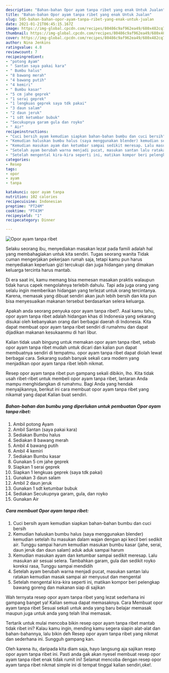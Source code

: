 ```yaml
---
description: "Bahan-bahan Opor ayam tanpa ribet yang enak Untuk Jualan"
title: "Bahan-bahan Opor ayam tanpa ribet yang enak Untuk Jualan"
slug: 595-bahan-bahan-opor-ayam-tanpa-ribet-yang-enak-untuk-jualan
date: 2021-01-21T06:45:15.167Z
image: https://img-global.cpcdn.com/recipes/80486c9af962ea49/680x482cq70/opor-ayam-tanpa-ribet-foto-resep-utama.jpg
thumbnail: https://img-global.cpcdn.com/recipes/80486c9af962ea49/680x482cq70/opor-ayam-tanpa-ribet-foto-resep-utama.jpg
cover: https://img-global.cpcdn.com/recipes/80486c9af962ea49/680x482cq70/opor-ayam-tanpa-ribet-foto-resep-utama.jpg
author: Nina Jenkins
ratingvalue: 4.8
reviewcount: 7
recipeingredient:
- "potong Ayam"
- " Santan saya pakai kara"
- " Bumbu halus"
- "8 bawang merah"
- "4 bawang putih"
- "4 kemiri"
- " Bumbu kasar"
- "5 cm jahe geprek"
- "1 serai geprek"
- "1 lengkuas geprek saya tdk pakai"
- "3 daun salam"
- "2 daun jeruk"
- "1 sdt ketumbar bubuk"
- "Secukupnya garam gula dan royko"
- " Air"
recipeinstructions:
- "Cuci bersih ayam kemudian siapkan bahan-bahan bumbu dan cuci bersih"
- "Kemudian haluskan bumbu halus (saya menggunakan blender) kemudian setelah itu masukan dalam wajan dengan api kecil beri sedikit air. Tunggu sampai harum kemudian masukan bumbu kasar (jahe, serai, daun jeruk dan daun salam) aduk aduk sampai harum"
- "Kemudian masukan ayam dan ketumbar sampai sedikit meresap. Lalu masukan air sesuai selera. Tambahkan garam, gula dan sedikit royko koreksi rasa, Tunggu sampai mendidih"
- "Setelah ayam berubah warna menjadi pucat, masukan santan lalu ratakan kemudian masak sampai air menyusut dan mengental"
- "Setelah mengental kira-kira seperti ini, matikan kompor beri pelengkap bawang goreng dan makanan siap di sajikan"
categories:
- Resep
tags:
- opor
- ayam
- tanpa

katakunci: opor ayam tanpa 
nutrition: 102 calories
recipecuisine: Indonesian
preptime: "PT24M"
cooktime: "PT43M"
recipeyield: "1"
recipecategory: Dinner

---
```



![Opor ayam tanpa ribet](https://img-global.cpcdn.com/recipes/80486c9af962ea49/680x482cq70/opor-ayam-tanpa-ribet-foto-resep-utama.jpg)

Selaku seorang ibu, menyediakan masakan lezat pada famili adalah hal yang membahagiakan untuk kita sendiri. Tugas seorang  wanita Tidak cuman mengerjakan pekerjaan rumah saja, tetapi kamu pun harus menyediakan keperluan gizi tercukupi dan juga hidangan yang dimakan keluarga tercinta harus mantab.

Di era  saat ini, kamu memang bisa memesan masakan praktis walaupun tidak harus capek mengolahnya terlebih dahulu. Tapi ada juga orang yang selalu ingin memberikan hidangan yang terlezat untuk orang tercintanya. Karena, memasak yang dibuat sendiri akan jauh lebih bersih dan kita pun bisa menyesuaikan makanan tersebut berdasarkan selera keluarga. 



Apakah anda seorang penyuka opor ayam tanpa ribet?. Asal kamu tahu, opor ayam tanpa ribet adalah hidangan khas di Indonesia yang sekarang disukai oleh kebanyakan orang dari berbagai daerah di Indonesia. Kita dapat membuat opor ayam tanpa ribet sendiri di rumahmu dan dapat dijadikan makanan kesukaanmu di hari libur.

Kalian tidak usah bingung untuk memakan opor ayam tanpa ribet, sebab opor ayam tanpa ribet mudah untuk dicari dan kalian pun dapat membuatnya sendiri di tempatmu. opor ayam tanpa ribet dapat diolah lewat berbagai cara. Sekarang sudah banyak sekali cara modern yang menjadikan opor ayam tanpa ribet lebih nikmat.

Resep opor ayam tanpa ribet pun gampang sekali dibikin, lho. Kita tidak usah ribet-ribet untuk membeli opor ayam tanpa ribet, lantaran Anda mampu menghidangkan di rumahmu. Bagi Anda yang hendak menyajikannya, berikut ini cara membuat opor ayam tanpa ribet yang nikamat yang dapat Kalian buat sendiri.

<!--inarticleads1-->

##### Bahan-bahan dan bumbu yang diperlukan untuk pembuatan Opor ayam tanpa ribet:

1. Ambil potong Ayam
1. Ambil  Santan (saya pakai kara)
1. Sediakan  Bumbu halus
1. Sediakan 8 bawang merah
1. Ambil 4 bawang putih
1. Ambil 4 kemiri
1. Sediakan  Bumbu kasar
1. Gunakan 5 cm jahe geprek
1. Siapkan 1 serai geprek
1. Siapkan 1 lengkuas geprek (saya tdk pakai)
1. Gunakan 3 daun salam
1. Ambil 2 daun jeruk
1. Gunakan 1 sdt ketumbar bubuk
1. Sediakan Secukupnya garam, gula, dan royko
1. Gunakan  Air




<!--inarticleads2-->

##### Cara membuat Opor ayam tanpa ribet:

1. Cuci bersih ayam kemudian siapkan bahan-bahan bumbu dan cuci bersih
1. Kemudian haluskan bumbu halus (saya menggunakan blender) kemudian setelah itu masukan dalam wajan dengan api kecil beri sedikit air. Tunggu sampai harum kemudian masukan bumbu kasar (jahe, serai, daun jeruk dan daun salam) aduk aduk sampai harum
1. Kemudian masukan ayam dan ketumbar sampai sedikit meresap. Lalu masukan air sesuai selera. Tambahkan garam, gula dan sedikit royko koreksi rasa, Tunggu sampai mendidih
1. Setelah ayam berubah warna menjadi pucat, masukan santan lalu ratakan kemudian masak sampai air menyusut dan mengental
1. Setelah mengental kira-kira seperti ini, matikan kompor beri pelengkap bawang goreng dan makanan siap di sajikan




Wah ternyata resep opor ayam tanpa ribet yang lezat sederhana ini gampang banget ya! Kalian semua dapat memasaknya. Cara Membuat opor ayam tanpa ribet Sesuai sekali untuk anda yang baru belajar memasak maupun juga untuk anda yang telah lihai memasak.

Tertarik untuk mulai mencoba bikin resep opor ayam tanpa ribet mantab tidak ribet ini? Kalau kamu ingin, mending kamu segera siapin alat-alat dan bahan-bahannya, lalu bikin deh Resep opor ayam tanpa ribet yang nikmat dan sederhana ini. Sungguh gampang kan. 

Oleh karena itu, daripada kita diam saja, hayo langsung aja sajikan resep opor ayam tanpa ribet ini. Pasti anda gak akan nyesel membuat resep opor ayam tanpa ribet enak tidak rumit ini! Selamat mencoba dengan resep opor ayam tanpa ribet nikmat simple ini di tempat tinggal kalian sendiri,oke!.

